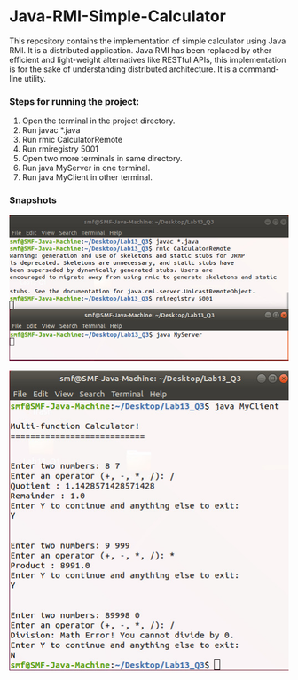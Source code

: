 # Java-RMI-Simple-Calculator

This repository contains the implementation of simple calculator using Java RMI. It is a distributed application. Java RMI has been replaced by other efficient and light-weight alternatives like RESTful APIs, this implementation is for the sake of understanding distributed architecture. It is a command-line utility. 

### Steps for running the project:

1. Open the terminal in the project directory.
2. Run javac *.java
3. Run rmic CalculatorRemote
4. Run rmiregistry 5001
5. Open two more terminals in same directory.
6. Run java MyServer in one terminal.
7. Run java MyClient in other terminal.

### Snapshots

![alt text](https://github.com/smfarjad/Java-RMI-Simple-Calculator/blob/master/snap1.jpg?raw=true)

![alt text](https://github.com/smfarjad/Java-RMI-Simple-Calculator/blob/master/snap2.jpg?raw=true)



